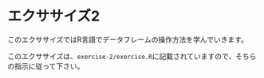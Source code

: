 # エクササイズ2

このエクササイズではR言語でデータフレームの操作方法を学んでいきます。

このエクササイズは、`exercise-2/exercise.R`に記載されていますので、そちらの指示に従って下さい。
